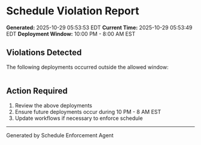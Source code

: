 # Schedule Violation Report

**Generated:** 2025-10-29 05:53:53 EDT
**Current Time:** 2025-10-29 05:53:49 EDT
**Deployment Window:** 10:00 PM - 8:00 AM EST

## Violations Detected

The following deployments occurred outside the allowed window:

```

```

## Action Required

1. Review the above deployments
2. Ensure future deployments occur during 10 PM - 8 AM EST
3. Update workflows if necessary to enforce schedule

---

Generated by Schedule Enforcement Agent
